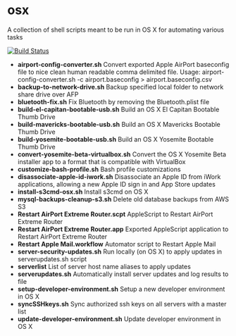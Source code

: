 osx
=======

A collection of shell scripts meant to be run in OS X for automating various tasks

[![Build Status](https://travis-ci.org/swoodford/osx.svg?branch=master)](https://travis-ci.org/swoodford/osx)

- **airport-config-converter.sh** Convert exported Apple AirPort baseconfig file to nice clean human readable comma delimited file. Usage: airport-config-converter.sh -c airport.baseconfig > airport.baseconfig.csv
- **backup-to-network-drive.sh** Backup specified local folder to network share drive over AFP
- **bluetooth-fix.sh** Fix Bluetooth by removing the Bluetooth.plist file
- **build-el-capitan-bootable-usb.sh** Build an OS X El Capitan Bootable Thumb Drive
- **build-mavericks-bootable-usb.sh** Build an OS X Mavericks Bootable Thumb Drive
- **build-yosemite-bootable-usb.sh** Build an OS X Yosemite Bootable Thumb Drive
- **convert-yosemite-beta-virtualbox.sh** Convert the OS X Yosemite Beta installer app to a format that is compatible with VirtualBox
- **customize-bash-profile.sh** Bash profile customizations
- **disassociate-apple-id-iwork.sh** Disassociate an Apple ID from iWork applications, allowing a new Apple ID sign in and App Store updates
- **install-s3cmd-osx.sh** Install s3cmd on OS X
- **mysql-backups-cleanup-s3.sh** Delete old database backups from AWS S3
- **Restart AirPort Extreme Router.scpt** AppleScript to Restart AirPort Extreme Router
- **Restart AirPort Extreme Router.app** Exported AppleScript application to Restart AirPort Extreme Router
- **Restart Apple Mail.workflow** Automator script to Restart Apple Mail
- **server-security-updates.sh** Run locally (on OS X) to apply updates in serverupdates.sh script
- **serverlist** List of server host name aliases to apply updates
- **serverupdates.sh** Automatically install server updates and log results to file
- **setup-developer-environment.sh** Setup a new developer environment in OS X
- **syncSSHkeys.sh** Sync authorized ssh keys on all servers with a master list
- **update-developer-environment.sh** Update developer environment in OS X
